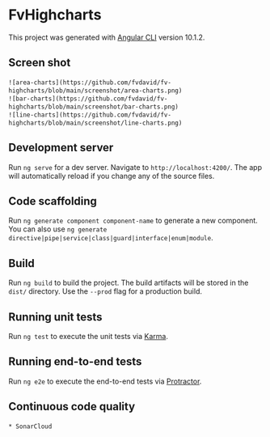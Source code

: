 # FvHighcharts

This project was generated with [Angular CLI](https://github.com/angular/angular-cli) version 10.1.2.


## Screen shot
	
	![area-charts](https://github.com/fvdavid/fv-highcharts/blob/main/screenshot/area-charts.png)
	![bar-charts](https://github.com/fvdavid/fv-highcharts/blob/main/screenshot/bar-charts.png)
	![line-charts](https://github.com/fvdavid/fv-highcharts/blob/main/screenshot/line-charts.png)

## Development server

Run `ng serve` for a dev server. Navigate to `http://localhost:4200/`. The app will automatically reload if you change any of the source files.

## Code scaffolding

Run `ng generate component component-name` to generate a new component. You can also use `ng generate directive|pipe|service|class|guard|interface|enum|module`.

## Build

Run `ng build` to build the project. The build artifacts will be stored in the `dist/` directory. Use the `--prod` flag for a production build.

## Running unit tests

Run `ng test` to execute the unit tests via [Karma](https://karma-runner.github.io).

## Running end-to-end tests

Run `ng e2e` to execute the end-to-end tests via [Protractor](http://www.protractortest.org/).

## Continuous code quality
    * SonarCloud
